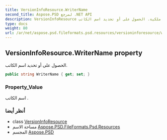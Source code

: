 ```yaml
---
title: VersionInfoResource.WriterName
second_title: Aspose.PSD لمرجع .NET API
description: VersionInfoResource ملكية. الحصول على أو تحديد اسم الكاتب.
type: docs
weight: 80
url: /ar/net/aspose.psd.fileformats.psd.resources/versioninforesource/writername/
---
```

## VersionInfoResource.WriterName property

الحصول على أو تحديد اسم الكاتب.

```csharp
public string WriterName { get; set; }
```

### Property_Value

اسم الكاتب .

### أنظر أيضا

* class [VersionInfoResource](../)
* مساحة الاسم [Aspose.PSD.FileFormats.Psd.Resources](../../versioninforesource/)
* المجسم [Aspose.PSD](../../../)


